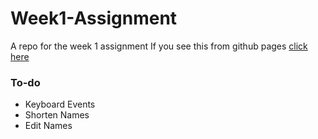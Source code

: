 # Week1-Assignment

A repo for the week 1 assignment
If you see this from github pages [click here](/src)

### To-do

- Keyboard Events
- Shorten Names
- Edit Names
